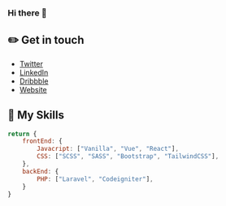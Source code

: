 ### Hi there 👋

## ✏️ Get in touch

- [Twitter](<https://www.twitter.com/lglol>)
- [LinkedIn](<https://www.linkedin.com/in/lmgringhuis/>)
- [Dribbble](<https://dribbble.com/LucGringhuis>)
- [Website](<http://www.negentwee.nl>)

## 💼  My Skills

```javascript
return {
    frontEnd: {
        Javacript: ["Vanilla", "Vue", "React"],
        CSS: ["SCSS", "SASS", "Bootstrap", "TailwindCSS"],
    },
    backEnd: {
        PHP: ["Laravel", "Codeigniter"],
    }
}
```
